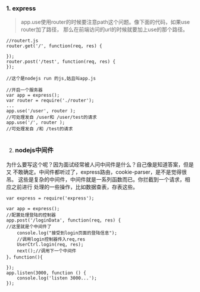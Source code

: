 ### 1. express
> app.use使用router的时候要注意path这个问题。像下面的代码，如果use router加了路径，
那么在前端访问的url的时候就要加上use的那个路径。
```angular2html
//routert.js
router.get('/', function(req, res) {
  
});
router.post('/test', function(req, res) {
});

//这个是nodejs run 的js,姑且叫app.js

//开启一个服务器
var app = express();
var router = require('./router');
...
app.use('/user', router );
//可处理发自 /user和 /user/test的请求
app.use('/', router );
//可处理发自 /和 /test的请求


```
2. ### nodejs中间件
为什么要写这个呢？因为面试经常被人问中间件是什么？自己像是知道答案，但是又
不敢确定。中间件都听过了，express路由，cookie-parser，是不是觉得很吊。
这些是复杂的中间件，中间件就是一系列函数而已。你拦截到一个请求，相应之前进行
处理的一些操作，比如数据查表，存表这些。
```
var express = require('express');

var app = express();
//配置处理登陆的控制器
app.post('/loginData', function(req, res) {
//这里就是个中间件了
    console.log("接受到login页面的登陆信息");
    //调用login控制器传入req,res
    UserCtrl.login(req, res);
    next();//调用下一个中间件
}，function(){
    
});
app.listen(3000, function () {
    console.log('listen 3000...');
});
```

